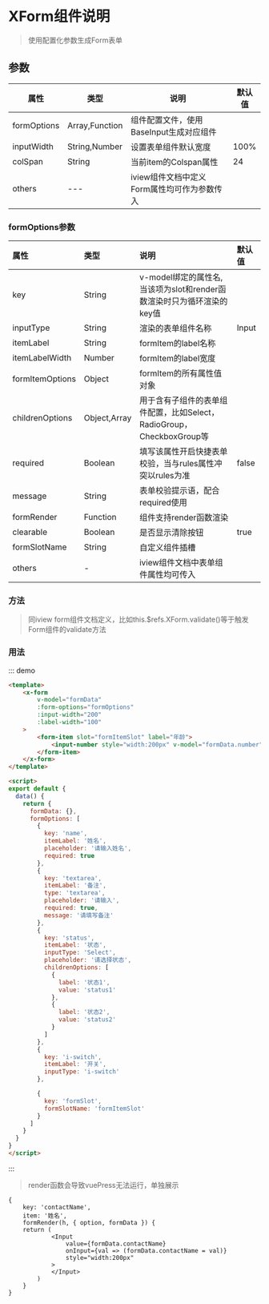 # XForm组件说明

> 使用配置化参数生成Form表单
 ## 参数

| 属性                | 类型             |  说明                                     | 默认值 |
| ------------------ | ---------------- | ---------------------------------------- | ----- |
| formOptions        | Array,Function   | 组件配置文件，使用BaseInput生成对应组件       |       |
| inputWidth         | String,Number    | 设置表单组件默认宽度                         | 100%  |
| colSpan            | String           | 当前item的Colspan属性                      | 24    |
| others             | ---              | iview组件文档中定义Form属性均可作为参数传入    |       |

### formOptions参数

| 属性                | 类型         | 说明                                                               |  默认值  |
| :----------------- | :----------- | :--------------------------------------------------------------   | :------ |
| key                | String       | v-model绑定的属性名,当该项为slot和render函数渲染时只为循环渲染的key值     |         |
| inputType          | String       | 渲染的表单组件名称                                                   |  Input  |
| itemLabel          | String       | formItem的label名称                                                |         |
| itemLabelWidth     | Number       | formItem的label宽度                                                |         |
| formItemOptions    | Object       | formItem的所有属性值对象                                             |         |
| childrenOptions    | Object,Array | 用于含有子组件的表单组件配置，比如Select，RadioGroup，CheckboxGroup等    |         |  
| required           | Boolean      | 填写该属性开启快捷表单校验，当与rules属性冲突以rules为准                  |  false  |
| message            | String       | 表单校验提示语，配合required使用                                      |         |
| formRender         | Function     | 组件支持render函数渲染                                               |         |
| clearable          | Boolean      | 是否显示清除按钮                                                     |  true   |
| formSlotName       | String       | 自定义组件插槽                                                       |         |
| others             | -            | iview组件文档中表单组件属性均可传入                                    |         |

### 方法
> 同iview form组件文档定义，比如this.$refs.XForm.validate()等于触发Form组件的validate方法

### 用法
::: demo
```html
<template>
    <x-form
        v-model="formData"
        :form-options="formOptions"
        :input-width="200"
        :label-width="100"
    >
        <form-item slot="formItemSlot" label="年龄">
            <input-number style="width:200px" v-model="formData.number" />
        </form-item>
    </x-form>
</template>

<script>
export default {
  data() {
    return {
      formData: {},
      formOptions: [
        {
          key: 'name',
          itemLabel: '姓名',
          placeholder: '请输入姓名',
          required: true
        },
        {
          key: 'textarea',
          itemLabel: '备注',
          type: 'textarea',
          placeholder: '请输入',
          required: true,
          message: '请填写备注'
        },
        {
          key: 'status',
          itemLabel: '状态',
          inputType: 'Select',
          placeholder: '请选择状态',
          childrenOptions: [
            {
              label: '状态1',
              value: 'status1'
            },
            {
              label: '状态2',
              value: 'status2'
            }
          ]
        },
        {
          key: 'i-switch',
          itemLabel: '开关',
          inputType: 'i-switch'
        },

        {
          key: 'formSlot',
          formSlotName: 'formItemSlot'
        }
      ]
    }
  }
}
</script>

```
:::

> render函数会导致vuePress无法运行，单独展示
``` 
{
    key: 'contactName',
    item: '姓名',
    formRender(h, { option, formData }) {
    return (
            <Input
                value={formData.contactName}
                onInput={val => (formData.contactName = val)}
                style="width:200px"
            >
            </Input>
        )
    }
}
```